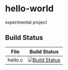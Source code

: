 # hello-world
experimental project

## Build Status

File|Build Status
---|---
hello.c|[![Build Status](https://travis-ci.com/B180131505/hello-world.svg?branch=master)](https://travis-ci.com/B180131505/hello-world)
